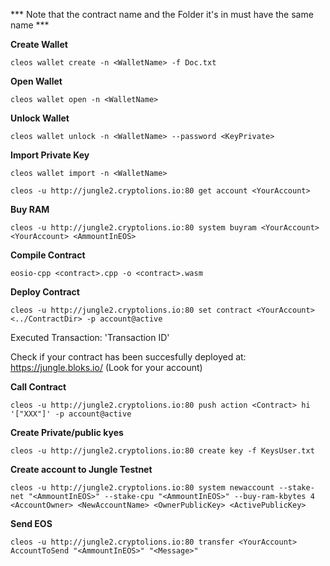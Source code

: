 *** Note that the contract name and the Folder it's in must have the same name ***

**Create Wallet** 

```cleos wallet create -n <WalletName> -f Doc.txt```

**Open Wallet**

```cleos wallet open -n <WalletName>```

**Unlock Wallet**

```cleos wallet unlock -n <WalletName> --password <KeyPrivate>```

**Import Private Key**

```cleos wallet import -n <WalletName>```

```cleos -u http://jungle2.cryptolions.io:80 get account <YourAccount>```

**Buy RAM**

```cleos -u http://jungle2.cryptolions.io:80 system buyram <YourAccount> <YourAccount> <AmmountInEOS>```

**Compile Contract**

```eosio-cpp <contract>.cpp -o <contract>.wasm```

**Deploy Contract**

```cleos -u http://jungle2.cryptolions.io:80 set contract <YourAccount> <../ContractDir> -p account@active```

Executed Transaction: 'Transaction ID'

Check if your contract has been succesfully deployed at: https://jungle.bloks.io/ (Look for your account)

**Call Contract**

```cleos -u http://jungle2.cryptolions.io:80 push action <Contract> hi '["XXX"]' -p account@active```

**Create Private/public kyes**

```cleos -u http://jungle2.cryptolions.io:80 create key -f KeysUser.txt```

**Create account to Jungle Testnet**

```cleos -u http://jungle2.cryptolions.io:80 system newaccount --stake-net "<AmmountInEOS>" --stake-cpu "<AmmountInEOS>" --buy-ram-kbytes 4 <AccountOwner> <NewAccountName> <OwnerPublicKey> <ActivePublicKey>```

**Send EOS**

```cleos -u http://jungle2.cryptolions.io:80 transfer <YourAccount> AccountToSend "<AmmountInEOS>" "<Message>"```
